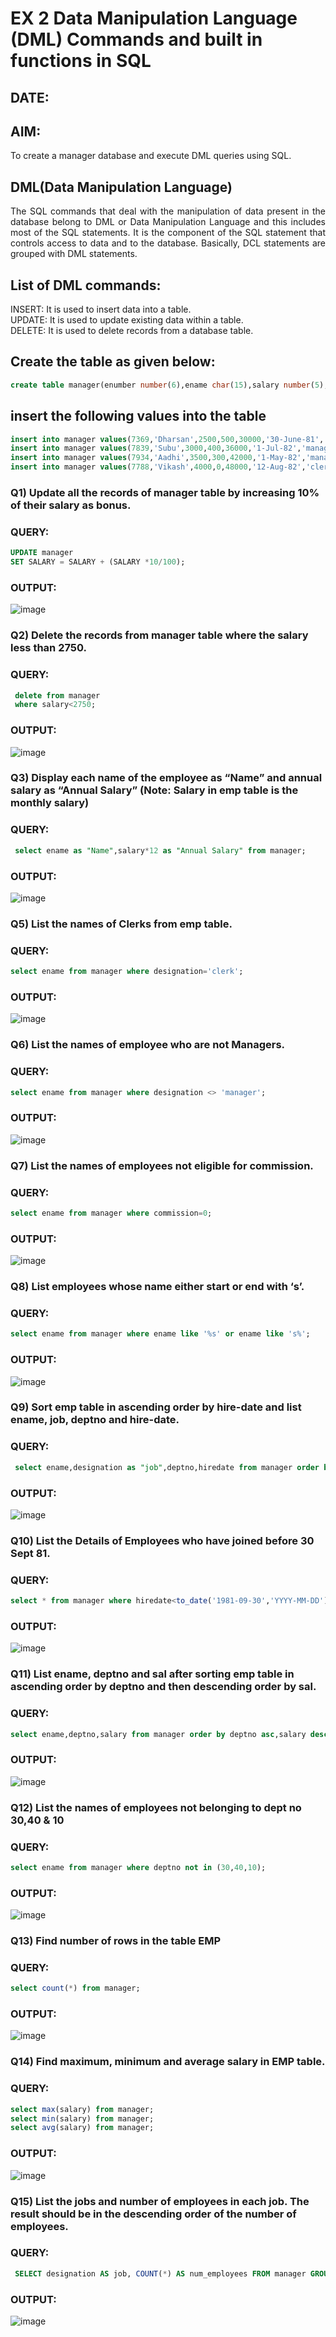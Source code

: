 # EX 2 Data Manipulation Language (DML) Commands and built in functions in SQL

## DATE:

## AIM:
To create a manager database and execute DML queries using SQL.


## DML(Data Manipulation Language)
<div align="justify">
The SQL commands that deal with the manipulation of data present in the database belong to DML or Data Manipulation Language and this includes most of the SQL statements. It is the component of the SQL statement that controls access to data and to the database. Basically, DCL statements are grouped with DML statements.
</div>

## List of DML commands: 
<div align="justify">
INSERT: It is used to insert data into a table.<br>
UPDATE: It is used to update existing data within a table.<br>
DELETE: It is used to delete records from a database table.<br>
</div>

## Create the table as given below:
```sql
create table manager(enumber number(6),ename char(15),salary number(5),commission number(4),annualsalary number(7),Hiredate date,designation char(10),deptno number(2),reporting char(10));
```
## insert the following values into the table
```sql
insert into manager values(7369,'Dharsan',2500,500,30000,'30-June-81','clerk',10,'John');
insert into manager values(7839,'Subu',3000,400,36000,'1-Jul-82','manager',null,'James');
insert into manager values(7934,'Aadhi',3500,300,42000,'1-May-82','manager',30,NULL);
insert into manager values(7788,'Vikash',4000,0,48000,'12-Aug-82','clerk',50,'Bond');
```

### Q1) Update all the records of manager table by increasing 10% of their salary as bonus.

### QUERY:
```sql
UPDATE manager
SET SALARY = SALARY + (SALARY *10/100);
```

### OUTPUT:
![image](https://github.com/ShanmathiShanmugam/EX-2-Data-Manipulation-Language-DML-and-Data-Control-Language-DCL-Commands/assets/121243595/215ff7be-5b1c-422c-b3ae-6c5577305d57)

### Q2) Delete the records from manager table where the salary less than 2750.

### QUERY:
```sql
 delete from manager
 where salary<2750;
```

### OUTPUT:
![image](https://github.com/ShanmathiShanmugam/EX-2-Data-Manipulation-Language-DML-and-Data-Control-Language-DCL-Commands/assets/121243595/bb075f8f-b447-40e3-8cea-9e31c50dc7a2)

### Q3) Display each name of the employee as “Name” and annual salary as “Annual Salary” (Note: Salary in emp table is the monthly salary)

### QUERY:
```sql
 select ename as "Name",salary*12 as "Annual Salary" from manager;
```
### OUTPUT:
![image](https://github.com/ShanmathiShanmugam/EX-2-Data-Manipulation-Language-DML-and-Data-Control-Language-DCL-Commands/assets/121243595/06a4cee6-a302-43a1-ae02-d769dbec90ec)

### Q5)	List the names of Clerks from emp table.


### QUERY:
```sql
select ename from manager where designation='clerk';
```

### OUTPUT:
![image](https://github.com/ShanmathiShanmugam/EX-2-Data-Manipulation-Language-DML-and-Data-Control-Language-DCL-Commands/assets/121243595/89ef7eac-2bc0-446b-9605-44ce857d79ac)

### Q6)	List the names of employee who are not Managers.


### QUERY:
```sql
select ename from manager where designation <> 'manager';
```

### OUTPUT:
![image](https://github.com/ShanmathiShanmugam/EX-2-Data-Manipulation-Language-DML-and-Data-Control-Language-DCL-Commands/assets/121243595/69e7c51e-2102-4e0b-a198-67977e978032)


### Q7)	List the names of employees not eligible for commission.


### QUERY:
```sql
select ename from manager where commission=0;
```

### OUTPUT:
![image](https://github.com/ShanmathiShanmugam/EX-2-Data-Manipulation-Language-DML-and-Data-Control-Language-DCL-Commands/assets/121243595/aa080e74-4a84-4b2d-8dba-7f314969cd05)


### Q8)	List employees whose name either start or end with ‘s’.


### QUERY:
```sql
select ename from manager where ename like '%s' or ename like 's%';
```

### OUTPUT:
![image](https://github.com/ShanmathiShanmugam/EX-2-Data-Manipulation-Language-DML-and-Data-Control-Language-DCL-Commands/assets/121243595/8704e1b9-83bd-4443-9419-745b43a40a71)


### Q9) Sort emp table in ascending order by hire-date and list ename, job, deptno and hire-date.


### QUERY:
```sql
 select ename,designation as "job",deptno,hiredate from manager order by hiredate asc;
```
### OUTPUT:
![image](https://github.com/ShanmathiShanmugam/EX-2-Data-Manipulation-Language-DML-and-Data-Control-Language-DCL-Commands/assets/121243595/b5ba3d72-6c64-4512-843b-0488acf6eb82)


### Q10) List the Details of Employees who have joined before 30 Sept 81.


### QUERY:
```sql
select * from manager where hiredate<to_date('1981-09-30','YYYY-MM-DD');
```
### OUTPUT:
![image](https://github.com/ShanmathiShanmugam/EX-2-Data-Manipulation-Language-DML-and-Data-Control-Language-DCL-Commands/assets/121243595/4c5f7157-62c3-4fa6-97ef-586f5a49c4d5)


### Q11)	List ename, deptno and sal after sorting emp table in ascending order by deptno and then descending order by sal.


### QUERY:
```sql
select ename,deptno,salary from manager order by deptno asc,salary desc;
```

### OUTPUT:
![image](https://github.com/ShanmathiShanmugam/EX-2-Data-Manipulation-Language-DML-and-Data-Control-Language-DCL-Commands/assets/121243595/dc743cf2-c4cb-42d3-bc30-7cd3985ed2af)

### Q12) List the names of employees not belonging to dept no 30,40 & 10

### QUERY:
```sql
select ename from manager where deptno not in (30,40,10);
```
### OUTPUT:
![image](https://github.com/ShanmathiShanmugam/EX-2-Data-Manipulation-Language-DML-and-Data-Control-Language-DCL-Commands/assets/121243595/deeac1aa-5149-418d-92da-2620437c383d)

### Q13) Find number of rows in the table EMP

### QUERY:
```sql
select count(*) from manager;
```
### OUTPUT:
![image](https://github.com/ShanmathiShanmugam/EX-2-Data-Manipulation-Language-DML-and-Data-Control-Language-DCL-Commands/assets/121243595/c6cd2eb6-550d-4db4-8101-3fbfef72102e)

### Q14) Find maximum, minimum and average salary in EMP table.

### QUERY:
```sql
select max(salary) from manager;
select min(salary) from manager;
select avg(salary) from manager;
```
### OUTPUT:

![image](https://github.com/ShanmathiShanmugam/EX-2-Data-Manipulation-Language-DML-and-Data-Control-Language-DCL-Commands/assets/121243595/edb79012-360c-4406-91e3-7c960aaead53)

### Q15) List the jobs and number of employees in each job. The result should be in the descending order of the number of employees.

### QUERY:
```sql
 SELECT designation AS job, COUNT(*) AS num_employees FROM manager GROUP BY designation ORDER BY num_employees DESC;
```

### OUTPUT:
![image](https://github.com/ShanmathiShanmugam/EX-2-Data-Manipulation-Language-DML-and-Data-Control-Language-DCL-Commands/assets/121243595/6950cded-6eb8-47c0-a7d7-68dfec90d3e8)
